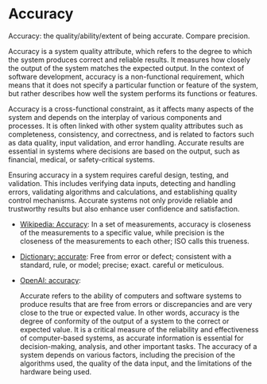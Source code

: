 # Accuracy

Accuracy: the quality/ability/extent of being accurate. Compare precision.

<div data-chatgpt-prompt="explain accuracy (system quality attribute, cross-functional constraint, non-functional requirement)">Accuracy is a system quality attribute, which refers to the degree to which the system produces correct and reliable results. It measures how closely the output of the system matches the expected output. In the context of software development, accuracy is a non-functional requirement, which means that it does not specify a particular function or feature of the system, but rather describes how well the system performs its functions or features.

Accuracy is a cross-functional constraint, as it affects many aspects of the system and depends on the interplay of various components and processes. It is often linked with other system quality attributes such as completeness, consistency, and correctness, and is related to factors such as data quality, input validation, and error handling. Accurate results are essential in systems where decisions are based on the output, such as financial, medical, or safety-critical systems.

Ensuring accuracy in a system requires careful design, testing, and validation. This includes verifying data inputs, detecting and handling errors, validating algorithms and calculations, and establishing quality control mechanisms. Accurate systems not only provide reliable and trustworthy results but also enhance user confidence and satisfaction.</div>

* [Wikipedia: Accuracy](https://wikipedia.org/wiki/Accuracy): In a set of measurements, accuracy is closeness of the measurements to a specific value, while precision is the closeness of the measurements to each other; ISO calls this trueness.

* [Dictionary: accurate](https://www.dictionary.com/browse/accurate): Free from error or defect; consistent with a standard, rule, or model; precise; exact. careful or meticulous.

* [OpenAI: accuracy](https:://openai.com): <div data-chatgpt-prompt="define accuracy (computers and software)">Accurate refers to the ability of computers and software systems to produce results that are free from errors or discrepancies and are very close to the true or expected value. In other words, accuracy is the degree of conformity of the output of a system to the correct or expected value. It is a critical measure of the reliability and effectiveness of computer-based systems, as accurate information is essential for decision-making, analysis, and other important tasks. The accuracy of a system depends on various factors, including the precision of the algorithms used, the quality of the data input, and the limitations of the hardware being used.</div>
